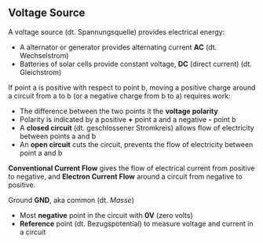 ## Voltage Source

A voltage source (dt. Spannungsquelle) provides electrical energy:

- A alternator or generator provides alternating current **AC** (dt. Wechselstrom)
- Batteries of solar cells provide constant voltage, **DC** (direct current) (dt. Gleichstrom)

If point a is positive with respect to point b, moving a positive charge around a circuit from a to b (or a negative charge from b to a) requires work:

- The difference between the two points it the **voltage polarity**
- Polarity is indicated by a positive **+**  point a and a negative **-** point b
- A **closed circuit** (dt. geschlossener Stromkreis) allows flow of electricity between points a and b
- An **open circuit** cuts the circuit, prevents the flow of electricity between point a and b

**Conventional Current Flow** gives the flow of electrical current from positive to negative, and **Electron Current Flow** around a circuit from negative to positive.

Ground **GND**, aka common (dt. _Masse_)

- Most **negative** point in the circuit with **0V** (zero volts)
- **Reference** point (dt. Bezugspotential) to measure voltage and current in a circuit

